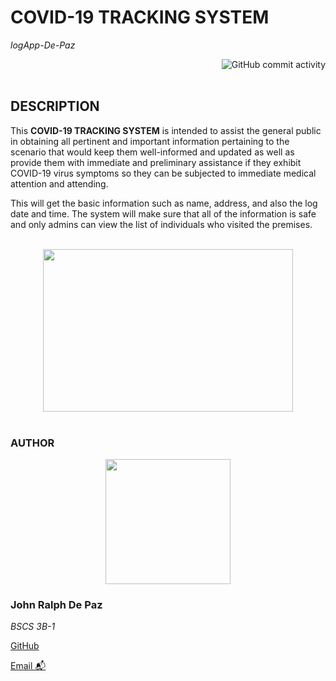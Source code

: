 <!-- NAME -->

# COVID-19 TRACKING SYSTEM
*logApp-De-Paz*

<div align="right">
  <img alt="GitHub commit activity" src="https://img.shields.io/github/commit-activity/w/RalphDePaz/logApp-De-Paz?label=Commits&logo=github&logoColor=green&style=for-    the-badge"> 
</div>
<br>  


<!-- DESCRIPTION -->
## DESCRIPTION

<p style='text-align: justify;'>  
  
This **COVID-19 TRACKING SYSTEM** is intended to assist the general public in obtaining all pertinent and important information pertaining to the scenario that would keep them well-informed and updated as well as provide them with immediate and preliminary assistance if they exhibit COVID-19 virus symptoms so they can be subjected to immediate medical attention and attending.

This will get the basic information such as name, address, and also the log date and time. The system will make sure that all of the information is safe and only admins can view the list of individuals who visited the premises.    
  
</p>

<br> 



<!-- VISUAL   -->
 <div align="center">
    <img src="https://media.giphy.com/media/dVuyBgq2z5gVBkFtDc/giphy.gif" width="400" height="260" style="display: block; margin: 0 auto">  
 </div>
                                                              
<br>


<!--INSTALLATION -->
                                                                                                                                         
                                                                                                                                          
<!-- PROFILE   -->                                                                                                                                         

### AUTHOR
                                                                                                                                       
<div align="left">
    <img src="https://scontent.fmnl13-1.fna.fbcdn.net/v/t39.30808-6/270772910_2085853528243775_5726229684246422638_n.jpg?_nc_cat=105&ccb=1-7&_nc_sid=09cbfe&_nc_eui2=AeEcABL7t8-tQVL0A17FhjCO6r98w66wdubqv3zDrrB25jdgPRV5Oj2Ui9kB8Ng7ZZhq9ejDGgEw7ywIwP8wbEmj&_nc_ohc=sAIGzMY57HsAX8oU-yc&_nc_ht=scontent.fmnl13-1.fna&oh=00_AfDYypJ7CotBLxPcT1xZso3LdqP5IcL9PJlj7Xm9rgzlRA&oe=636C837A"
         width="200" height="200" style="display: block; margin: 0 auto""> 
</div>
 
<div align="left"> 
  
### John Ralph De Paz
                                                                                                                                  
*BSCS 3B-1*                                                                                                                                 

[GitHub ](https://github.com/RalphDePaz)

[Email 📬](mailto:202080468@psu.palawan.edu.ph)
  
</div>










